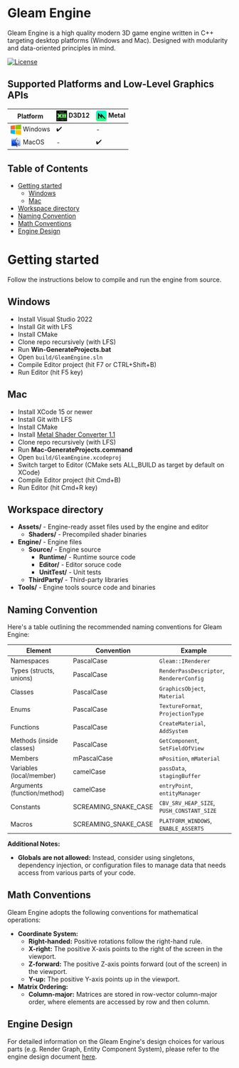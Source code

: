 # Gleam Engine
Gleam Engine is a high quality modern 3D game engine written in C++ targeting desktop platforms (Windows and Mac). Designed with modularity and data-oriented principles in mind.

[![License](https://img.shields.io/badge/License-Apache%202.0-blue.svg)](LICENSE)

## Supported Platforms and Low-Level Graphics APIs

| Platform                                                                                                                                     | <img src="media/d3d12-logo.png" width=24 valign="middle"> D3D12              |  <img src="media/metal-api-logo.png" width=24 valign="middle"> Metal                           | 
| -------------------------------------------------------------------------------------------------------------------------------------------- | ------------------ | ------------------------------- |
| <img src="media/windows-logo.png" width=24 valign="middle"> Windows             | :heavy_check_mark: | -                               |
| <img src="media/macos-logo.png" width=24 valign="middle"> MacOS                 | -                  | :heavy_check_mark: |

## Table of Contents
* [Getting started](#getting-started)
    * [Windows](#windows)
    * [Mac](#mac)
* [Workspace directory](#workspace-directory)
* [Naming Convention](#naming-convention)
* [Math Conventions](#math-conventions)
* [Engine Design](#engine-design)

# Getting started
Follow the instructions below to compile and run the engine from source.

## Windows
* Install Visual Studio 2022
* Install Git with LFS
* Install CMake
* Clone repo recursively (with LFS)
* Run **Win-GenerateProjects.bat**
* Open `build/GleamEngine.sln`
* Compile Editor project (hit F7 or CTRL+Shift+B)
* Run Editor (hit F5 key)

## Mac
* Install XCode 15 or newer
* Install Git with LFS
* Install CMake
* Install [Metal Shader Converter 1.1](https://download.developer.apple.com/Developer_Tools/Metal_shader_converter_1.1/Metal_Shader_Converter_1.1.pkg)
* Clone repo recursively (with LFS)
* Run **Mac-GenerateProjects.command**
* Open `build/GleamEngine.xcodeproj`
* Switch target to Editor (CMake sets ALL_BUILD as target by default on XCode)
* Compile Editor project (hit Cmd+B)
* Run Editor (hit Cmd+R key)

## Workspace directory

- **Assets/** - Engine-ready asset files used by the engine and editor
  - **Shaders/** - Precompiled shader binaries
- **Engine/** - Engine files
  - **Source/** - Engine source
    - **Runtime/** - Runtime source code
    - **Editor/** - Editor soruce code
    - **UnitTest/** - Unit tests
  - **ThirdParty/** - Third-party libraries
- **Tools/** - Engine tools source code and binaries

## Naming Convention
Here's a table outlining the recommended naming conventions for Gleam Engine:

| Element                   | Convention                        | Example                                      |
|----------------------------|-----------------------------------|-------------------------------------------------|
| Namespaces                 | PascalCase                       | `Gleam::IRenderer`                      |
| Types (structs, unions)     | PascalCase                       | `RenderPassDescriptor`, `RendererConfig`                |
| Classes                     | PascalCase                       | `GraphicsObject`, `Material`                         |
| Enums                       | PascalCase                       | `TextureFormat`, `ProjectionType`                     |
| Functions                   | PascalCase                       | `CreateMaterial`, `AddSystem`             |
| Methods (inside classes)    | PascalCase                       | `GetComponent`, `SetFieldOfView`                     |
| Members       | mPascalCase                      | `mPosition`, `mMaterial`                           |
| Variables (local/member)   | camelCase                        | `passData`, `stagingBuffer`                      |
| Arguments (function/method) | camelCase                        | `entryPoint`, `entityManager`                 |
| Constants                   | SCREAMING_SNAKE_CASE             | `CBV_SRV_HEAP_SIZE`, `PUSH_CONSTANT_SIZE`                     |
| Macros                      | SCREAMING_SNAKE_CASE             | `PLATFORM_WINDOWS`, `ENABLE_ASSERTS`                  |

**Additional Notes:**
* **Globals are not allowed:** Instead, consider using singletons, dependency injection, or configuration files to manage data that needs access from various parts of your code.

## Math Conventions
Gleam Engine adopts the following conventions for mathematical operations:

* **Coordinate System:**
    * **Right-handed:** Positive rotations follow the right-hand rule.
    * **X-right:** The positive X-axis points to the right of the screen in the viewport.
    * **Z-forward:** The positive Z-axis points forward (out of the screen) in the viewport.
    * **Y-up:** The positive Y-axis points up in the viewport.
* **Matrix Ordering:**
    * **Column-major:** Matrices are stored in row-vector column-major order, where elements are accessed by row and then column.

## Engine Design
For detailed information on the Gleam Engine's design choices for various parts (e.g. Render Graph, Entity Component System), please refer to the engine design document [here](docs/design.md).

